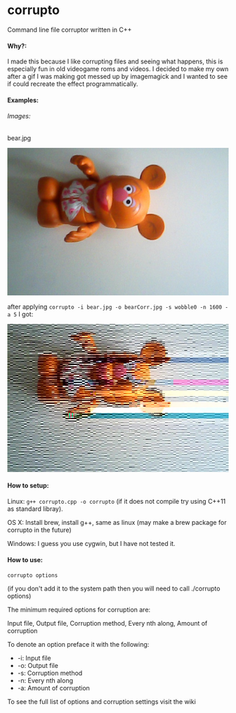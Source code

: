 # corrupto
Command line file corruptor written in C++

#### Why?:

I made this because I like corrupting files and seeing what happens, this is especially fun in old videogame roms and videos. I decided to make my own after a gif I was making got messed up by imagemagick and I wanted to see if could recreate the effect programmatically.

#### Examples:

###### Images:

bear.jpg

![bear](https://raw.githubusercontent.com/mini-ninja-64/corrupto/experimental/examples/images/bear/bear.jpg)

after applying ```corrupto -i bear.jpg -o bearCorr.jpg -s wobble0 -n 1600 -a 5``` I got:

![bear corrupted](https://raw.githubusercontent.com/mini-ninja-64/corrupto/experimental/examples/images/bear/bearCorr.jpg)



#### How to setup:

Linux: ```g++ corrupto.cpp -o corrupto``` (if it does not compile try using C++11 as standard libray).

OS X: Install brew, install g++, same as linux (may make a brew package for corrupto in the future)

Windows: I guess you use cygwin, but I have not tested it.

#### How to use:
```
corrupto options
```
(if you don't add it to the system path then you will need to call ./corrupto options)

The minimum required options for corruption are:

Input file, Output file, Corruption method, Every nth along, Amount of corruption

To denote an option preface it with the following:

* -i: Input file
* -o: Output file
* -s: Corruption method
* -n: Every nth along
* -a: Amount of corruption

To see the full list of options and corruption settings visit the wiki
